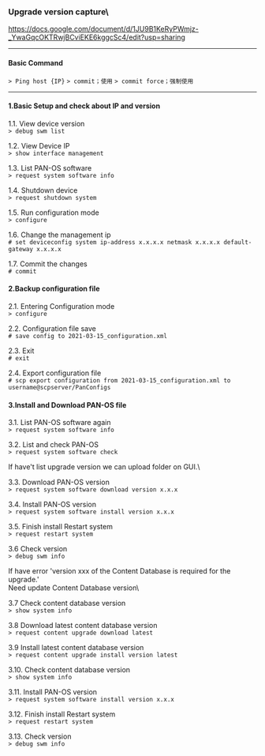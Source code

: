 ### Upgrade version capture\
https://docs.google.com/document/d/1JU9B1KeRyPWmjz-_YwaGqcOKTRwjBCviEKE6kggcSc4/edit?usp=sharing

---
#### Basic Command
```> Ping host {IP}```
```> commit；使用```
```> commit force；强制使用```

---
#### 1.Basic Setup and check about IP and version

1.1. View device version\
```> debug swm list```

1.2. View Device IP\
```> show interface management```

1.3. List PAN-OS software\
```> request system software info```

1.4. Shutdown device\
```> request shutdown system```

1.5. Run configuration mode\
```> configure```

1.6. Change the management ip\
```# set deviceconfig system ip-address x.x.x.x netmask x.x.x.x default-gateway x.x.x.x```

1.7. Commit the changes\
```# commit```

#### 2.Backup configuration file
2.1. Entering Configuration mode\
```> configure```

2.2. Configuration file save\
```# save config to 2021-03-15_configuration.xml```

2.3. Exit\
```# exit```

2.4. Export configuration file\
```# scp export configuration from 2021-03-15_configuration.xml to username@scpserver/PanConfigs```


#### 3.Install and Download PAN-OS file
3.1. List PAN-OS software again\
```> request system software info```

3.2. List and check PAN-OS\
```> request system software check```

If have't list upgrade version we can upload folder on GUI.\

3.3. Download PAN-OS version\
 ```> request system software download version x.x.x```
 
3.4. Install PAN-OS version\
```> request system software install version x.x.x```

3.5. Finish install Restart system\
```> request restart system```

3.6 Check version\
```> debug swm info```

If have error 'version xxx of the Content Database is required for the upgrade.' \
Need update Content Database version\

3.7 Check content database version\
```> show system info```

3.8 Download latest content database version\
```> request content upgrade download latest```

3.9 Install latest content database version\
```> request content upgrade install version latest```

3.10. Check content database version\
```> show system info```

3.11. Install PAN-OS version\
```> request system software install version x.x.x```

3.12. Finish install Restart system\
```> request restart system```

3.13. Check version\
```> debug swm info```
 
